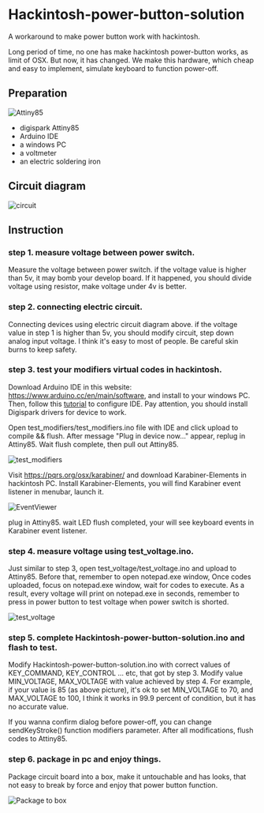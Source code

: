 # Hackintosh-power-button-solution
A workaround to make power button work with hackintosh.

Long period of time, no one has make hackintosh power-button works, as limit of OSX. But now, it has changed. We make this hardware, which cheap and easy to implement, simulate keyboard to function power-off.

## Preparation

![Attiny85](https://raw.githubusercontent.com/john-shine/Hackintosh-power-button-solution/master/images/Attiny85.jpg)
+ digispark Attiny85
+ Arduino IDE
+ a windows PC
+ a voltmeter
+ an electric soldering iron

## Circuit diagram

![circuit](https://raw.githubusercontent.com/john-shine/Hackintosh-power-button-solution/master/images/circuit.jpg)

## Instruction

### step 1. measure voltage between power switch.

  Measure the voltage between power switch. if the voltage value is higher than 5v, it may bomb your develop board. If it happened, you should divide voltage using resistor, make voltage under 4v is better.

### step 2. connecting electric circuit.

  Connecting devices using electric circuit diagram above. if the voltage value in step 1 is higher than 5v, you should modify circuit, step down analog input voltage. I think it's easy to most of people. Be careful skin burns to keep safety.

### step 3. test your modifiers virtual codes in hackintosh.

  Download Arduino IDE in this website: https://www.arduino.cc/en/main/software, and install to your windows PC. Then, follow this [tutorial](https://digistump.com/wiki/digispark/tutorials/connecting) to configure IDE. Pay attention, you should install Digispark drivers for device to work.

  Open test_modifiers/test_modifiers.ino file with IDE and click upload to compile && flush. After message "Plug in device now..." appear, replug in Attiny85. Wait flush complete, then pull out Attiny85.
  
  ![test_modifiers](https://raw.githubusercontent.com/john-shine/Hackintosh-power-button-solution/master/images/test_modifiers.png)

  Visit https://pqrs.org/osx/karabiner/ and download Karabiner-Elements in hackintosh PC. Install Karabiner-Elements, you will find Karabiner event listener in menubar, launch it.
  
  ![EventViewer](https://raw.githubusercontent.com/john-shine/Hackintosh-power-button-solution/master/images/EventViewer.JPG)

  plug in Attiny85. wait LED flush completed, your will see keyboard events in Karabiner event listener.

### step 4. measure voltage using test_voltage.ino.

  Just similar to step 3, open test_voltage/test_voltage.ino and upload to Attiny85. Before that, remember to open notepad.exe window, Once codes uploaded, focus on notepad.exe window, wait for codes to execute. As a result, every voltage will print on notepad.exe in seconds, remember to press in power button to test voltage when power switch is shorted.
  
   ![test_voltage](https://raw.githubusercontent.com/john-shine/Hackintosh-power-button-solution/master/images/voltage.png)

### step 5. complete Hackintosh-power-button-solution.ino and flash to test.

  Modify Hackintosh-power-button-solution.ino with correct values of KEY_COMMAND, KEY_CONTROL ... etc, that got by step 3. Modify value MIN_VOLTAGE, MAX_VOLTAGE with value achieved by step 4. For example, if your value is 85 (as above picture), it's ok to set MIN_VOLTAGE to 70, and MAX_VOLTAGE to 100, I think it works in 99.9 percent of condition, but it has no accurate value. 

  If you wanna confirm dialog before power-off, you can change sendKeyStroke() function modifiers parameter. After all modifications, flush codes to Attiny85.

### step 6. package in pc and enjoy things.

  Package circuit board into a box, make it untouchable and has looks, that not easy to break by force and enjoy that power button function.

  ![Package to box](https://raw.githubusercontent.com/john-shine/Hackintosh-power-button-solution/master/images/Package-box.jpg)

